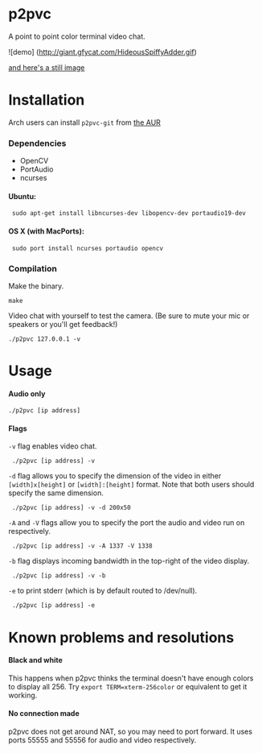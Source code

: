 # p2pvc
A point to point color terminal video chat.

![demo]
(http://giant.gfycat.com/HideousSpiffyAdder.gif)

[and here's a still image](http://i.imgur.com/ziRPCWE.png)

# Installation

Arch users can install `p2pvc-git` from [the AUR](https://aur.archlinux.org/packages/p2pvc-git/)

### Dependencies

* OpenCV
* PortAudio
* ncurses

#### Ubuntu:

     sudo apt-get install libncurses-dev libopencv-dev portaudio19-dev

#### OS X (with MacPorts):

     sudo port install ncurses portaudio opencv

### Compilation
Make the binary.

    make

Video chat with yourself to test the camera. (Be sure to mute your mic or speakers or you'll get feedback!)

    ./p2pvc 127.0.0.1 -v

# Usage

#### Audio only

    ./p2pvc [ip address]

#### Flags

`-v` flag enables video chat.

     ./p2pvc [ip address] -v

`-d` flag allows you to specify the dimension of the video in either `[width]x[height]` or `[width]:[height]` format. Note that both users should specify the same dimension.

     ./p2pvc [ip address] -v -d 200x50

`-A` and `-V` flags allow you to specify the port the audio and video run on respectively.

     ./p2pvc [ip address] -v -A 1337 -V 1338

`-b` flag displays incoming bandwidth in the top-right of the video display.
 
     ./p2pvc [ip address] -v -b

`-e` to print stderr (which is by default routed to /dev/null).

     ./p2pvc [ip address] -e

# Known problems and resolutions

#### Black and white

This happens when p2pvc thinks the terminal doesn't have enough colors to display all 256.  Try `export TERM=xterm-256color` or equivalent to get it working.

#### No connection made

p2pvc does not get around NAT, so you may need to port forward.  It uses ports 55555 and 55556 for audio and video respectively.
